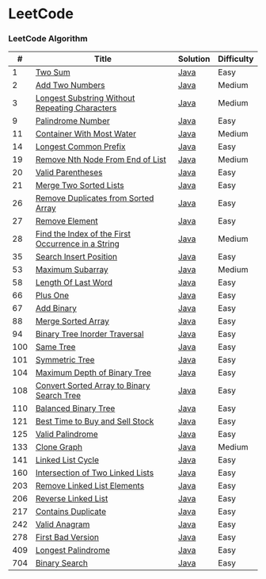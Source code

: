 
LeetCode
========

### LeetCode Algorithm

| #   | Title | Solution | Difficulty |
|-----| ----- | -------- | ---------- |
| 1   |[Two Sum](https://leetcode.com/problems/two-sum/) | [Java](./TwoSumModified.java)|Easy|
| 2   |[Add Two Numbers](https://leetcode.com/problems/add-two-numbers/) | [Java](./AddTwoNumbers)|Medium|
| 3   |[Longest Substring Without Repeating Characters](https://leetcode.com/problems/longest-substring-without-repeating-characters/) | [Java](./LongestSubstringWithoutRepeatingCharacters.java)|Medium|
| 9   |[Palindrome Number](https://leetcode.com/problems/palindrome-number/) | [Java](./PalindromeNumberOptimized.java)|Easy|
| 11  |[Container With Most Water](https://leetcode.com/problems/container-with-most-water/) | [Java](./ContainerWithMostWater)|Medium|
| 14  |[Longest Common Prefix](https://leetcode.com/problems/longest-common-prefix/description/) | [Java](./LongestCommonPrefix)|Easy|
| 19  |[Remove Nth Node From End of List](https://leetcode.com/problems/remove-nth-node-from-end-of-list/) | [Java](./RemoveNthNodeFromEndOfList)|Medium|
| 20  |[Valid Parentheses](https://leetcode.com/problems/valid-parentheses/) | [Java](./ValidParentheses.java)|Easy|
| 21  |[Merge Two Sorted Lists](https://leetcode.com/problems/merge-two-sorted-lists/) | [Java](./MergeTwoSortedLists)|Easy|
| 26  |[Remove Duplicates from Sorted Array](https://leetcode.com/problems/remove-duplicates-from-sorted-array/description/) | [Java](./RemoveDuplicatesFromSortedArray)|Easy|
| 27  |[Remove Element](https://leetcode.com/problems/remove-element/description/) | [Java](./RemoveElement)|Easy|
| 28  |[Find the Index of the First Occurrence in a String](https://leetcode.com/problems/find-the-index-of-the-first-occurrence-in-a-string/description/) | [Java](./FindTheIndexOfTheFirstOccurrenceInAString)|Medium|
| 35  |[Search Insert Position](https://leetcode.com/problems/search-insert-position/) | [Java](./SearchInsertPosition.java)|Easy|
| 53  |[Maximum Subarray](https://leetcode.com/problems/maximum-subarray/) | [Java](./MaximumSubarray.java)|Medium|
| 58  |[Length Of Last Word](https://leetcode.com/problems/length-of-last-word/description/) | [Java](./LengthOfLastWord)|Easy|
| 66  |[Plus One](https://leetcode.com/problems/plus-one/) | [Java](./PlusOne)|Easy|
| 67  |[Add Binary](https://leetcode.com/problems/add-binary/) | [Java](./AddBinary)|Easy|
| 88  |[Merge Sorted Array](https://leetcode.com/problems/merge-sorted-array/) | [Java](./MergeSortedArrayOptimized.java)|Easy|
| 94  |[Binary Tree Inorder Traversal](https://leetcode.com/problems/binary-tree-inorder-traversal/) | [Java](./BalancedBinaryTree/BinraryTreeInorderTraversal.java)|Easy|
| 100 |[Same Tree](https://leetcode.com/problems/same-tree/) | [Java](./SameTree)|Easy|
| 101 |[Symmetric Tree](https://leetcode.com/problems/symmetric-tree/) | [Java](./SymmetricTree)|Easy|
| 104 |[Maximum Depth of Binary Tree](https://leetcode.com/problems/maximum-depth-of-binary-tree/) | [Java](./BalancedBinaryTree/MaximumDepthOfBinaryTree.java)|Easy|
| 108 |[Convert Sorted Array to Binary Search Tree](https://leetcode.com/problems/convert-sorted-array-to-binary-search-tree/) | [Java](./ConvertSortedArrayToBinarySearchTree)|Easy|
| 110 |[Balanced Binary Tree](https://leetcode.com/problems/balanced-binary-tree/) | [Java](./BalancedBinaryTree/BalancedBinaryTreeOptimized.java)|Easy|
| 121 |[Best Time to Buy and Sell Stock](https://leetcode.com/problems/best-time-to-buy-and-sell-stock/) | [Java](./BestTimeToBuyAndSellStock.java)|Easy|
| 125 |[Valid Palindrome](https://leetcode.com/problems/valid-palindrome/) | [Java](./ValidPalindrome.java)|Easy|
| 133 |[Clone Graph](https://leetcode.com/problems/clone-graph/) | [Java](./CloneGraph)|Medium|
| 141 |[Linked List Cycle](https://leetcode.com/problems/linked-list-cycle/) | [Java](./LinkedListCycle/LinkedListCycle.java)|Easy|
| 160 |[Intersection of Two Linked Lists](https://leetcode.com/problems/intersection-of-two-linked-lists/) | [Java](./IntersectionOfTwoLinkedLists)|Easy|
| 203 |[Remove Linked List Elements](https://leetcode.com/problems/remove-linked-list-elements/) | [Java](./RemoveLinkedListElements)|Easy|
| 206 |[Reverse Linked List](https://leetcode.com/problems/reverse-linked-list/) | [Java](./ReverseLinkedList)|Easy|
| 217 |[Contains Duplicate](https://leetcode.com/problems/contains-duplicate/) | [Java](./ContainsDuplicate.java)|Easy|
| 242 |[Valid Anagram](https://leetcode.com/problems/valid-anagram/) | [Java](./ValidAnagramOptimized.java)|Easy|
| 278 |[First Bad Version](https://leetcode.com/problems/first-bad-version/) | [Java](./FirstBadVersion)|Easy|
| 409 |[Longest Palindrome](https://leetcode.com/problems/longest-palindrome/) | [Java](./LongestPalindrome.java)|Easy|
| 704 |[Binary Search](https://leetcode.com/problems/binary-search/) | [Java](./BinarySearch.java)|Easy|
